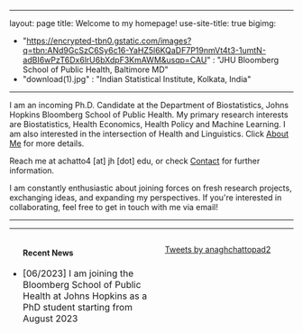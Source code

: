 <!-- Google tag (gtag.js) -->
<script async src="https://www.googletagmanager.com/gtag/js?id=G-LCCLMBYERJ"></script>
<script>
  window.dataLayer = window.dataLayer || [];
  function gtag(){dataLayer.push(arguments);}
  gtag('js', new Date());

  gtag('config', 'G-LCCLMBYERJ');
</script>
---
layout: page
title: Welcome to my homepage!
use-site-title: true
bigimg:
  - "https://encrypted-tbn0.gstatic.com/images?q=tbn:ANd9GcSzC6Sy6c16-YaHZ5l6KQaDF7P19nmVt4t3-1umtN-adBI6wPzT6Dx6lrU6bXdpF3KmAWM&usqp=CAU" : "JHU Bloomberg School of Public Health, Baltimore MD"
  - "download(1).jpg" : "Indian Statistical Institute, Kolkata, India"

---



I am an incoming Ph.D. Candidate at the Department of Biostatistics, Johns Hopkins Bloomberg School of Public Health. My primary research interests are Biostatistics, Health Economics, Health Policy and Machine Learning. I am also interested in the intersection of Health and Linguistics.
Click [About Me](/about) for more details.

 Reach me at achatto4 [at] jh [dot] edu, or check [Contact](/contact) for further information.  
 
 
I am constantly enthusiastic about joining forces on fresh research projects, exchanging ideas, and expanding my perspectives. If you're interested in collaborating, feel free to get in touch with me via email!

---
<!--
#### Recent News

- [03/2020] I am going to present my [work](https://www.enar.org/meetings/spring2020/program/preliminary-scientific-program.pdf) (contributed paper) at Virtual ENAR 2020.
- [09/2019] I am going to host the [computing club](/resources/compclub) in academic year 2019-2020.
- [07/2019] I am going to present my [work](https://ww2.amstat.org/meetings/jsm/2019/onlineprogram/ActivityDetails.cfm?SessionID=218583) (contributed paper) at JSM 2019, Denver, Colorado.
-->

---
<div style="float: left; width: 50%;">
<ul>
<h4> Recent News </h4>
<font size="3">
<li> [06/2023] I am joining the Bloomberg School of Public Health at Johns Hopkins as a PhD student starting from August 2023 </li>
<!-- <li> [09/2019] I am going to host the <a href= "/resources/compclub" > computing club </a> in academic year 2019-2020. </li>
<li> [07/2019] I am going to present my <a href= "https://ww2.amstat.org/meetings/jsm/2019/onlineprogram/ActivityDetails.cfm?SessionID=218583" > work </a> (contributed paper) at JSM 2019, Denver, Colorado. </li> -->
</font>
</ul>
</div>
<div style="float: left; width: 50%;">
<ul>
<a class="twitter-timeline" data-width="400" data-height="400" href="https://twitter.com/anaghchattopad2?ref_src=twsrc%5Etfw">Tweets by anaghchattopad2</a> <script async src="https://platform.twitter.com/widgets.js" charset="utf-8"></script>
</ul>
</div>
